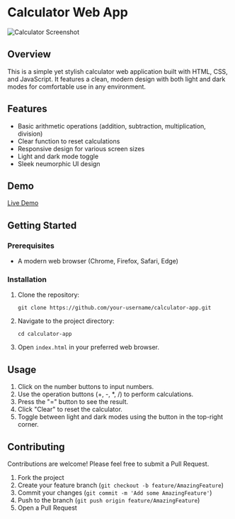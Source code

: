 # Calculator Web App

![Calculator Screenshot](![image](https://github.com/user-attachments/assets/6f09417a-d9bd-403f-85b5-f108aaa6895d)
)

## Overview

This is a simple yet stylish calculator web application built with HTML, CSS, and JavaScript. It features a clean, modern design with both light and dark modes for comfortable use in any environment.

## Features

- Basic arithmetic operations (addition, subtraction, multiplication, division)
- Clear function to reset calculations
- Responsive design for various screen sizes
- Light and dark mode toggle
- Sleek neumorphic UI design

## Demo

[Live Demo](https://calculator-app-cal.vercel.app/)

## Getting Started

### Prerequisites

- A modern web browser (Chrome, Firefox, Safari, Edge)

### Installation

1. Clone the repository:
   ```
   git clone https://github.com/your-username/calculator-app.git
   ```
2. Navigate to the project directory:
   ```
   cd calculator-app
   ```
3. Open `index.html` in your preferred web browser.

## Usage

1. Click on the number buttons to input numbers.
2. Use the operation buttons (+, -, *, /) to perform calculations.
3. Press the "=" button to see the result.
4. Click "Clear" to reset the calculator.
5. Toggle between light and dark modes using the button in the top-right corner.

## Contributing

Contributions are welcome! Please feel free to submit a Pull Request.

1. Fork the project
2. Create your feature branch (`git checkout -b feature/AmazingFeature`)
3. Commit your changes (`git commit -m 'Add some AmazingFeature'`)
4. Push to the branch (`git push origin feature/AmazingFeature`)
5. Open a Pull Request


